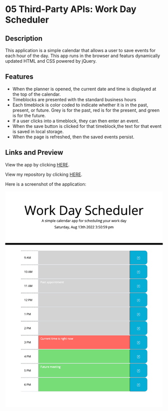 # 05 Third-Party APIs: Work Day Scheduler

## Description

This application is a simple calendar that allows a user to save events for each hour of the day. This app runs in the browser and featurs dynamically updated HTML and CSS powered by jQuery.

## Features
* When the planner is opened, the current date and time is displayed at the top of the calendar.
* Timeblocks are presented with the standard business hours
* Each timeblock is color coded to indicate whether it is in the past, present, or future. Grey is for the past, red is for the present, and green is for the future.
* If a user clicks into a timeblock, they can then enter an event.
* When the save button is clicked for that timeblock,the text for that event is saved in local storage.
* When the page is refreshed, then the saved events persist.


## Links and Preview
View the app by clicking [HERE](https://mich-hales.github.io/work-day-scheduler/Develop/index.html).

View my repository by clicking [HERE](https://github.com/mich-hales/work-day-scheduler).

Here is a screenshot of the application: 

![screenshot](./Assets/screenshot.png)



